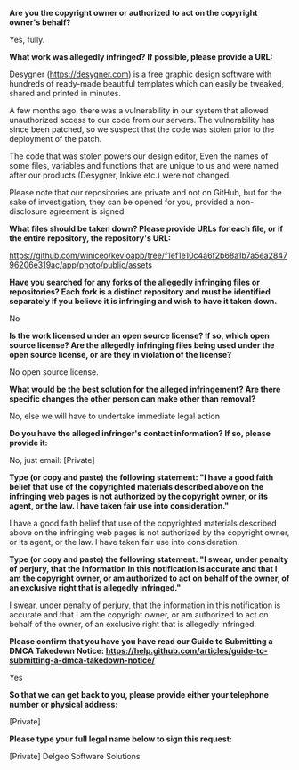 __Are you the copyright owner or authorized to act on the copyright owner's behalf?__

Yes, fully.

__What work was allegedly infringed? If possible, please provide a URL:__

Desygner (https://desygner.com) is a free graphic design software with hundreds of ready-made beautiful templates which can easily be tweaked, shared and printed in minutes.

A few months ago, there was a vulnerability in our system that allowed unauthorized access to our code from our servers. The vulnerability has since been patched, so we suspect that the code was stolen prior to the deployment of the patch.

The code that was stolen powers our design editor, Even the names of some files, variables and functions that are unique to us and were named after our products (Desygner, Inkive etc.) were not changed.

Please note that our repositories are private and not on GitHub, but for the sake of investigation, they can be opened for you, provided a non-disclosure agreement is signed.

__What files should be taken down? Please provide URLs for each file, or if the entire repository, the repository's URL:__

https://github.com/winiceo/kevioapp/tree/f1ef1e10c4a6f2b68a1b7a5ea284796206e319ac/app/photo/public/assets

__Have you searched for any forks of the allegedly infringing files or repositories? Each fork is a distinct repository and must be identified separately if you believe it is infringing and wish to have it taken down.__

No

__Is the work licensed under an open source license? If so, which open source license? Are the allegedly infringing files being used under the open source license, or are they in violation of the license?__

No open source license.

__What would be the best solution for the alleged infringement? Are there specific changes the other person can make other than removal?__

No, else we will have to undertake immediate legal action

__Do you have the alleged infringer's contact information? If so, please provide it:__

No, just email: [Private]

__Type (or copy and paste) the following statement: "I have a good faith belief that use of the copyrighted materials described above on the infringing web pages is not authorized by the copyright owner, or its agent, or the law. I have taken fair use into consideration."__

I have a good faith belief that use of the copyrighted materials described above on the infringing web pages is not authorized by the copyright owner, or its agent, or the law. I have taken fair use into consideration.

__Type (or copy and paste) the following statement: "I swear, under penalty of perjury, that the information in this notification is accurate and that I am the copyright owner, or am authorized to act on behalf of the owner, of an exclusive right that is allegedly infringed."__

I swear, under penalty of perjury, that the information in this notification is accurate and that I am the copyright owner, or am authorized to act on behalf of the owner, of an exclusive right that is allegedly infringed.

__Please confirm that you have you have read our Guide to Submitting a DMCA Takedown Notice: https://help.github.com/articles/guide-to-submitting-a-dmca-takedown-notice/__

Yes

__So that we can get back to you, please provide either your telephone number or physical address:__

[Private]

__Please type your full legal name below to sign this request:__

[Private] Delgeo Software Solutions
